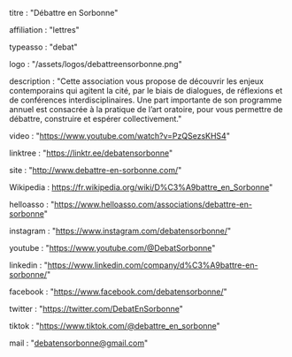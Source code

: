 titre : "Débattre en Sorbonne"

affiliation : "lettres"

typeasso : "debat"

logo : "/assets/logos/debattreensorbonne.png"

description : "Cette association vous propose de découvrir les enjeux contemporains qui agitent la cité, par le biais de dialogues, de réflexions et de conférences interdisciplinaires.
Une part importante de son programme annuel est consacrée à la pratique de l’art oratoire, pour vous permettre de débattre, construire et espérer collectivement."

video : "https://www.youtube.com/watch?v=PzQSezsKHS4"

linktree : "https://linktr.ee/debatensorbonne"

site : "http://www.debattre-en-sorbonne.com/"

Wikipedia : https://fr.wikipedia.org/wiki/D%C3%A9battre_en_Sorbonne"

helloasso : "https://www.helloasso.com/associations/debattre-en-sorbonne"

instagram : "https://www.instagram.com/debatensorbonne/"

youtube : "https://www.youtube.com/@DebatSorbonne"

linkedin : "https://www.linkedin.com/company/d%C3%A9battre-en-sorbonne/"

facebook : "https://www.facebook.com/debatensorbonne/"

twitter : "https://twitter.com/DebatEnSorbonne"

tiktok : "https://www.tiktok.com/@debattre_en_sorbonne"

mail : "debatensorbonne@gmail.com"
